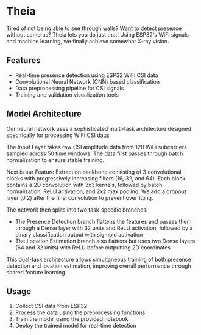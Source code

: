 # Theia
Tired of not being able to see through walls? Want to detect presence without cameras? Theia lets you do just that! Using ESP32's WiFi signals and machine learning, we finally achieve somewhat X-ray vision.

## Features
- Real-time presence detection using ESP32 WiFi CSI data
- Convolutional Neural Network (CNN) based classification
- Data preprocessing pipeline for CSI signals  
- Training and validation visualization tools

## Model Architecture 
Our neural network uses a sophisticated multi-task architecture designed specifically for processing WiFi CSI data:

The Input Layer takes raw CSI amplitude data from 128 WiFi subcarriers sampled across 50 time windows. The data first passes through batch normalization to ensure stable training.

Next is our Feature Extraction backbone consisting of 3 convolutional blocks with progressively increasing filters (16, 32, and 64). Each block contains a 2D convolution with 3x3 kernels, followed by batch normalization, ReLU activation, and 2x2 max pooling. We add a dropout layer (0.2) after the final convolution to prevent overfitting.

The network then splits into two task-specific branches:
- The Presence Detection branch flattens the features and passes them through a Dense layer with 32 units and ReLU activation, followed by a binary classification output with sigmoid activation
- The Location Estimation branch also flattens but uses two Dense layers (64 and 32 units) with ReLU before outputting 2D coordinates

This dual-task architecture allows simultaneous training of both presence detection and location estimation, improving overall performance through shared feature learning.

## Usage
1. Collect CSI data from ESP32
2. Process the data using the preprocessing functions  
3. Train the model using the provided notebook
4. Deploy the trained model for real-time detection
